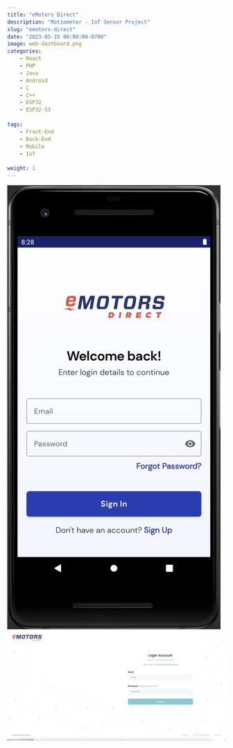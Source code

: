 ```yaml
---
title: "eMotors Direct"
description: "Motiometer - IoT Sensor Project"
slug: "emotors-direct"
date: "2023-05-15 00:00:00-0700"
image: web-dashboard.png
categories:
    - React
    - PHP
    - Java
    - Android
    - C
    - C++
    - ESP32
    - ESP32-S3

tags:
    - Front-End
    - Back-End
    - Mobile
    - IoT

weight: 1
---
```

![Android Login](android-login.png) ![Web Login](web-login.png)
